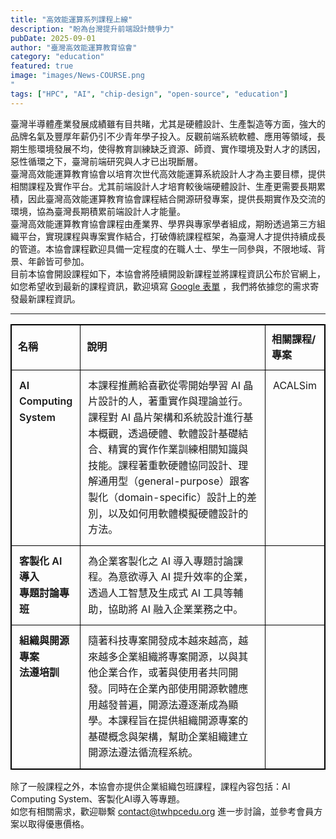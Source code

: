 ```yaml
---
title: "高效能運算系列課程上線"
description: "盼為台灣提升前端設計競爭力"
pubDate: 2025-09-01
author: "臺灣高效能運算教育協會"
category: "education"
featured: true
image: "images/News-COURSE.png
"
tags: ["HPC", "AI", "chip-design", "open-source", "education"]
---
```


臺灣半導體產業發展成績雖有目共睹，尤其是硬體設計、生產製造等方面，強大的品牌名氣及豐厚年薪仍引不少青年學子投入。反觀前端系統軟體、應用等領域，長期生態環境發展不均，使得教育訓練缺乏資源、師資、實作環境及對人才的誘因，惡性循環之下，臺灣前端研究與人才已出現斷層。
<br>
臺灣高效能運算教育協會以培育次世代高效能運算系統設計人才為主要目標，提供相關課程及實作平台。尤其前端設計人才培育較後端硬體設計、生產更需要長期累積，因此臺灣高效能運算教育協會課程結合開源研發專案，提供長期實作及交流的環境，協為臺灣長期積累前端設計人才能量。
<br>
臺灣高效能運算教育協會課程由產業界、學界與專家學者組成，期盼透過第三方組織平台，實現課程與專案實作結合，打破傳統課程框架，為臺灣人才提供持續成長的管道。本協會課程歡迎具備一定程度的在職人士、學生一同參與，不限地域、背景、年齡皆可參加。
<br>
目前本協會開設課程如下，本協會將陸續開設新課程並將課程資訊公布於官網上，如您希望收到最新的課程資訊，歡迎填寫 [Google 表單](https://docs.google.com) ，我們將依據您的需求寄發最新課程資訊。

---

<!-- 黑框表格（粗線、內外皆黑） -->
<table style="width:100%; border-collapse:collapse; table-layout:fixed; border:1px solid #000; font-size:16px; line-height:1.6;">
  <colgroup>
    <col style="width:18%;">
    <col style="width:64%;">
    <col style="width:18%;">
  </colgroup>
  <thead>
    <tr>
      <th style="border:1px solid #000; padding:10px; text-align:left;">名稱</th>
      <th style="border:1px solid #000; padding:10px; text-align:left;">說明</th>
      <th style="border:1px solid #000; padding:10px; text-align:left;">相關課程/專案</th>
    </tr>
  </thead>
  <tbody>
    <tr>
      <td style="border:1px solid #000; padding:12px; vertical-align:top; font-weight:600;">
        AI Computing<br>System
      </td>
      <td style="border:1px solid #000; padding:12px; vertical-align:top;">
        本課程推薦給喜歡從零開始學習 AI 晶片設計的人，著重實作與理論並行。課程對 AI 晶片架構和系統設計進行基本概觀，透過硬體、軟體設計基礎結合、精實的實作作業訓練相關知識與技能。課程著重軟硬體協同設計、理解通用型（general-purpose）跟客製化（domain-specific）設計上的差別，以及如何用軟體模擬硬體設計的方法。
      </td>
      <td style="border:1px solid #000; padding:12px; vertical-align:top;">ACALSim</td>
    </tr>
    <tr>
      <td style="border:1px solid #000; padding:12px; vertical-align:top; font-weight:600;">
        客製化 AI 導入<br>專題討論專班
      </td>
      <td style="border:1px solid #000; padding:12px; vertical-align:top;">
        為企業客製化之 AI 導入專題討論課程。為意欲導入 AI 提升效率的企業，透過人工智慧及生成式 AI 工具等輔助，協助將 AI 融入企業業務之中。
      </td>
      <td style="border:1px solid #000; padding:12px; vertical-align:top;"></td>
    </tr>
    <tr>
      <td style="border:1px solid #000; padding:12px; vertical-align:top; font-weight:600;">
        組織與開源專案<br>法遵培訓
      </td>
      <td style="border:1px solid #000; padding:12px; vertical-align:top;">
        隨著科技專案開發成本越來越高，越來越多企業組織將專案開源，以與其他企業合作，或著與使用者共同開發。同時在企業內部使用開源軟體應用越發普遍，開源法遵逐漸成為顯學。本課程旨在提供組織開源專案的基礎概念與架構，幫助企業組織建立開源法遵法循流程系統。
      </td>
      <td style="border:1px solid #000; padding:12px; vertical-align:top;"></td>
    </tr>
  </tbody>
</table>

除了一般課程之外，本協會亦提供企業組織包班課程，課程內容包括：AI Computing System、客製化AI導入等專題。  
如您有相關需求，歡迎聯繫 [contact@twhpcedu.org](mailto:contact@twhpcedu.org) 進一步討論，並參考會員方案以取得優惠價格。